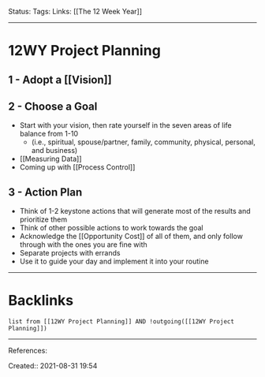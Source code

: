 Status: 
Tags: 
Links: [[The 12 Week Year]]
___
# 12WY Project Planning
## 1 - Adopt a [[Vision]]
## 2 - Choose a Goal
- Start with your vision, then rate yourself in the seven areas of life balance from 1-10
	- (i.e., spiritual, spouse/partner, family, community, physical, personal, and business)
- [[Measuring Data]]
- Coming up with [[Process Control]]
## 3 - Action Plan
- Think of 1-2 keystone actions that will generate most of the results and prioritize them
- Think of other possible actions to work towards the goal
- Acknowledge the [[Opportunity Cost]] of all of them, and only follow through with the ones you are fine with
- Separate projects with errands
- Use it to guide your day and implement it into your routine
___
# Backlinks
```dataview
list from [[12WY Project Planning]] AND !outgoing([[12WY Project Planning]])
```
___
References:

Created:: 2021-08-31 19:54
